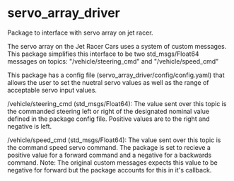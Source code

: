 # servo_array_driver
Package to interface with servo array on jet racer.

The servo array on the Jet Racer Cars uses a system of custom messages. This package simplifies this interface to be two std_msgs/Float64 messages on topics: "/vehicle/steering_cmd" and "/vehicle/speed_cmd"

This package has a config file (servo_array_driver/config/config.yaml) that allows the user to set the nuetral servo values as well as the range of acceptable servo input values.

/vehicle/steering_cmd (std_msgs/Float64): The value sent over this topic is the commanded steering left or right of the designated nominal value defined in the package config file. Positive values are to the right and negative is left. 

/vehicle/speed_cmd (std_msgs/Float64): The value sent over this topic is the command speed servo command. The package is set to recieve a positive value for a forward command and a negative for a backwards command. 
Note: The original custom messages expects this value to be negative for forward but the package accounts for this in it's callback.
